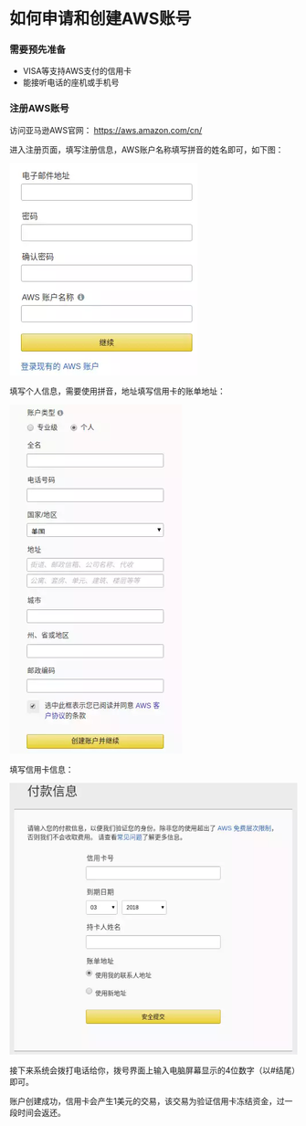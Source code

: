 # 如何申请和创建AWS账号
### 需要预先准备

- VISA等支持AWS支付的信用卡
- 能接听电话的座机或手机号
 
### 注册AWS账号

访问亚马逊AWS官网：
https://aws.amazon.com/cn/
 
进入注册页面，填写注册信息，AWS账户名称填写拼音的姓名即可，如下图：

![](media/05.png)
 
填写个人信息，需要使用拼音，地址填写信用卡的账单地址：

![](media/06.png)

填写信用卡信息：

![](media/07.png)

接下来系统会拨打电话给你，拨号界面上输入电脑屏幕显示的4位数字（以#结尾）即可。
 
账户创建成功，信用卡会产生1美元的交易，该交易为验证信用卡冻结资金，过一段时间会返还。

